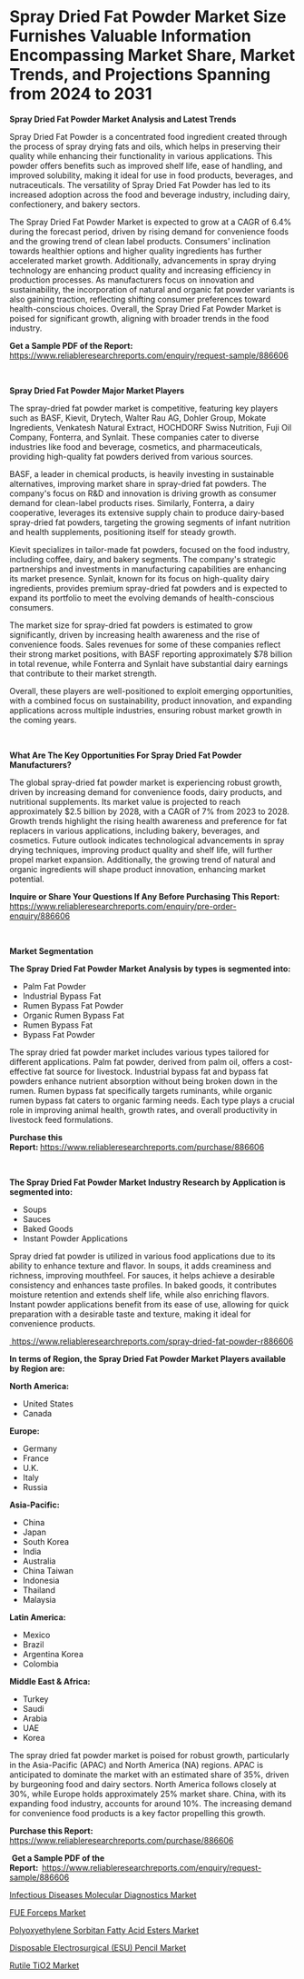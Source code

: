 <p><h1>Spray Dried Fat Powder Market Size Furnishes Valuable Information Encompassing Market Share, Market Trends, and Projections Spanning from 2024 to 2031</h1></p><p><strong>Spray Dried Fat Powder Market Analysis and Latest Trends</strong></p>
<p><p>Spray Dried Fat Powder is a concentrated food ingredient created through the process of spray drying fats and oils, which helps in preserving their quality while enhancing their functionality in various applications. This powder offers benefits such as improved shelf life, ease of handling, and improved solubility, making it ideal for use in food products, beverages, and nutraceuticals. The versatility of Spray Dried Fat Powder has led to its increased adoption across the food and beverage industry, including dairy, confectionery, and bakery sectors.</p><p>The Spray Dried Fat Powder Market is expected to grow at a CAGR of 6.4% during the forecast period, driven by rising demand for convenience foods and the growing trend of clean label products. Consumers' inclination towards healthier options and higher quality ingredients has further accelerated market growth. Additionally, advancements in spray drying technology are enhancing product quality and increasing efficiency in production processes. As manufacturers focus on innovation and sustainability, the incorporation of natural and organic fat powder variants is also gaining traction, reflecting shifting consumer preferences toward health-conscious choices. Overall, the Spray Dried Fat Powder Market is poised for significant growth, aligning with broader trends in the food industry.</p></p>
<p><strong>Get a Sample PDF of the Report:&nbsp;</strong> <a href="https://www.reliableresearchreports.com/enquiry/request-sample/886606?utm_campaign=37&utm_medium=2&utm_source=Github&utm_content=ia&utm_term=08112024&utm_id=spray-dried-fat-powder">https://www.reliableresearchreports.com/enquiry/request-sample/886606</a></p>
<p>&nbsp;</p>
<p><strong>Spray Dried Fat Powder Major Market Players</strong></p>
<p><p>The spray-dried fat powder market is competitive, featuring key players such as BASF, Kievit, Drytech, Walter Rau AG, Dohler Group, Mokate Ingredients, Venkatesh Natural Extract, HOCHDORF Swiss Nutrition, Fuji Oil Company, Fonterra, and Synlait. These companies cater to diverse industries like food and beverage, cosmetics, and pharmaceuticals, providing high-quality fat powders derived from various sources.</p><p>BASF, a leader in chemical products, is heavily investing in sustainable alternatives, improving market share in spray-dried fat powders. The company's focus on R&D and innovation is driving growth as consumer demand for clean-label products rises. Similarly, Fonterra, a dairy cooperative, leverages its extensive supply chain to produce dairy-based spray-dried fat powders, targeting the growing segments of infant nutrition and health supplements, positioning itself for steady growth.</p><p>Kievit specializes in tailor-made fat powders, focused on the food industry, including coffee, dairy, and bakery segments. The company's strategic partnerships and investments in manufacturing capabilities are enhancing its market presence. Synlait, known for its focus on high-quality dairy ingredients, provides premium spray-dried fat powders and is expected to expand its portfolio to meet the evolving demands of health-conscious consumers.</p><p>The market size for spray-dried fat powders is estimated to grow significantly, driven by increasing health awareness and the rise of convenience foods. Sales revenues for some of these companies reflect their strong market positions, with BASF reporting approximately $78 billion in total revenue, while Fonterra and Synlait have substantial dairy earnings that contribute to their market strength.</p><p>Overall, these players are well-positioned to exploit emerging opportunities, with a combined focus on sustainability, product innovation, and expanding applications across multiple industries, ensuring robust market growth in the coming years.</p></p>
<p>&nbsp;</p>
<p><strong>What Are The Key Opportunities For Spray Dried Fat Powder Manufacturers?</strong></p>
<p><p>The global spray-dried fat powder market is experiencing robust growth, driven by increasing demand for convenience foods, dairy products, and nutritional supplements. Its market value is projected to reach approximately $2.5 billion by 2028, with a CAGR of 7% from 2023 to 2028. Growth trends highlight the rising health awareness and preference for fat replacers in various applications, including bakery, beverages, and cosmetics. Future outlook indicates technological advancements in spray drying techniques, improving product quality and shelf life, will further propel market expansion. Additionally, the growing trend of natural and organic ingredients will shape product innovation, enhancing market potential.</p></p>
<p><strong>Inquire or Share Your Questions If Any Before Purchasing This Report:</strong> <a href="https://www.reliableresearchreports.com/enquiry/pre-order-enquiry/886606?utm_campaign=37&utm_medium=2&utm_source=Github&utm_content=ia&utm_term=08112024&utm_id=spray-dried-fat-powder">https://www.reliableresearchreports.com/enquiry/pre-order-enquiry/886606</a></p>
<p>&nbsp;</p>
<p><strong>Market Segmentation</strong></p>
<p><strong>The Spray Dried Fat Powder Market Analysis by types is segmented into:</strong></p>
<p><ul><li>Palm Fat Powder</li><li>Industrial Bypass Fat</li><li>Rumen Bypass Fat Powder</li><li>Organic Rumen Bypass Fat</li><li>Rumen Bypass Fat</li><li>Bypass Fat Powder</li></ul></p>
<p><p>The spray dried fat powder market includes various types tailored for different applications. Palm fat powder, derived from palm oil, offers a cost-effective fat source for livestock. Industrial bypass fat and bypass fat powders enhance nutrient absorption without being broken down in the rumen. Rumen bypass fat specifically targets ruminants, while organic rumen bypass fat caters to organic farming needs. Each type plays a crucial role in improving animal health, growth rates, and overall productivity in livestock feed formulations.</p></p>
<p><strong>Purchase this Report:&nbsp;</strong><a href="https://www.reliableresearchreports.com/purchase/886606?utm_campaign=37&utm_medium=2&utm_source=Github&utm_content=ia&utm_term=08112024&utm_id=spray-dried-fat-powder">https://www.reliableresearchreports.com/purchase/886606</a></p>
<p>&nbsp;</p>
<p><strong>The Spray Dried Fat Powder Market Industry Research by Application is segmented into:</strong></p>
<p><ul><li>Soups</li><li>Sauces</li><li>Baked Goods</li><li>Instant Powder Applications</li></ul></p>
<p><p>Spray dried fat powder is utilized in various food applications due to its ability to enhance texture and flavor. In soups, it adds creaminess and richness, improving mouthfeel. For sauces, it helps achieve a desirable consistency and enhances taste profiles. In baked goods, it contributes moisture retention and extends shelf life, while also enriching flavors. Instant powder applications benefit from its ease of use, allowing for quick preparation with a desirable taste and texture, making it ideal for convenience products.</p></p>
<p><a href="https://www.reliableresearchreports.com/spray-dried-fat-powder-r886606?utm_campaign=37&utm_medium=2&utm_source=Github&utm_content=ia&utm_term=08112024&utm_id=spray-dried-fat-powder">&nbsp;https://www.reliableresearchreports.com/spray-dried-fat-powder-r886606</a></p>
<p><strong>In terms of Region, the Spray Dried Fat Powder Market Players available by Region are:</strong></p>
<p>
    <p> <strong> North America: </strong>
        <ul>
            <li>United States</li>
            <li>Canada</li>
        </ul>
        </p> 
    <p> <strong> Europe: </strong>
        <ul>
            <li>Germany</li>
            <li>France</li>
            <li>U.K.</li>
            <li>Italy</li>
            <li>Russia</li>
        </ul>
        </p> 
    <p> <strong> Asia-Pacific: </strong>
        <ul>
            <li>China</li>
            <li>Japan</li>
            <li>South Korea</li>
            <li>India</li>
            <li>Australia</li>
            <li>China Taiwan</li>
            <li>Indonesia</li>
            <li>Thailand</li>
            <li>Malaysia</li>
        </ul>
        </p> 
    <p> <strong> Latin America: </strong>
        <ul>
            <li>Mexico</li>
            <li>Brazil</li>
            <li>Argentina Korea</li>
            <li>Colombia</li>
        </ul>
        </p> 
    <p> <strong> Middle East & Africa: </strong>
        <ul>
            <li>Turkey</li>
            <li>Saudi</li>
            <li>Arabia</li>
            <li>UAE</li>
            <li>Korea</li>
        </ul>
    </p>
    </p>
<p><p>The spray dried fat powder market is poised for robust growth, particularly in the Asia-Pacific (APAC) and North America (NA) regions. APAC is anticipated to dominate the market with an estimated share of 35%, driven by burgeoning food and dairy sectors. North America follows closely at 30%, while Europe holds approximately 25% market share. China, with its expanding food industry, accounts for around 10%. The increasing demand for convenience food products is a key factor propelling this growth.</p></p>
<p><strong>Purchase this Report: </strong><a href="https://www.reliableresearchreports.com/purchase/886606?utm_campaign=37&utm_medium=2&utm_source=Github&utm_content=ia&utm_term=08112024&utm_id=spray-dried-fat-powder">https://www.reliableresearchreports.com/purchase/886606</a></p>
<p>&nbsp;<strong>Get a Sample PDF of the Report:&nbsp;&nbsp;</strong><a href="https://www.reliableresearchreports.com/enquiry/request-sample/886606?utm_campaign=37&utm_medium=2&utm_source=Github&utm_content=ia&utm_term=08112024&utm_id=spray-dried-fat-powder">https://www.reliableresearchreports.com/enquiry/request-sample/886606</a></p>
<p><strong></strong></p>
<p><p><a href="https://issuu.com/reportprime-2/docs/infectious-diseases-molecular-diagn_9abf64363ba2e0?utm_campaign=37&utm_medium=2&utm_source=Github&utm_content=ia&utm_term=08112024&utm_id=spray-dried-fat-powder">Infectious Diseases Molecular Diagnostics Market</a></p><p><a href="https://issuu.com/reportprime-2/docs/fue-forceps-market-size-2030.pptx_a78bd7fa15c03f?utm_campaign=37&utm_medium=2&utm_source=Github&utm_content=ia&utm_term=08112024&utm_id=spray-dried-fat-powder">FUE Forceps Market</a></p><p><a href="https://github.com/MegiMusaj575/Market-Research-Report-List-1/blob/main/polyoxyethylene-sorbitan-fatty-acid-esters-market.md?utm_campaign=37&utm_medium=2&utm_source=Github&utm_content=ia&utm_term=08112024&utm_id=spray-dried-fat-powder">Polyoxyethylene Sorbitan Fatty Acid Esters Market</a></p><p><a href="https://issuu.com/reportprime-2/docs/disposable-electrosurgical-esu-penc_eb6638d1ddc69c?utm_campaign=37&utm_medium=2&utm_source=Github&utm_content=ia&utm_term=08112024&utm_id=spray-dried-fat-powder">Disposable Electrosurgical (ESU) Pencil Market</a></p><p><a href="https://github.com/jennyt6m/Market-Research-Report-List-1/blob/main/rutile-tio2-market.md?utm_campaign=37&utm_medium=2&utm_source=Github&utm_content=ia&utm_term=08112024&utm_id=spray-dried-fat-powder">Rutile TiO2 Market</a></p></p>